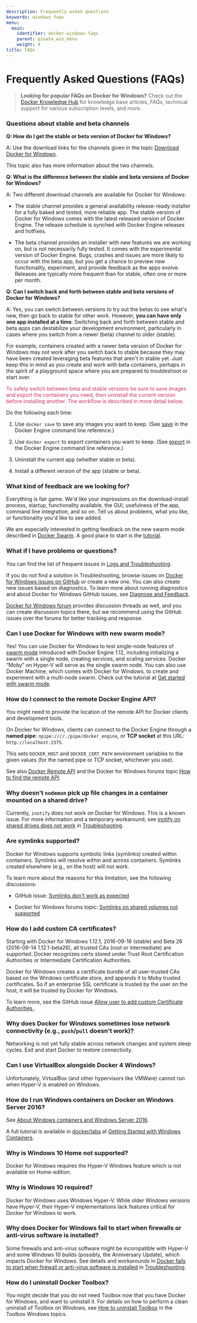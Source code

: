 ```yaml
---
description: Frequently asked questions
keywords: windows faqs
menu:
  main:
    identifier: docker-windows-faqs
    parent: pinata_win_menu
    weight: 4
title: FAQs
---
```


#  Frequently Asked Questions (FAQs)


>**Looking for popular FAQs on Docker for Windows?** Check out the [Docker
Knowledge Hub](http://success.docker.com/) for knowledge base articles, FAQs,
technical support for various subscription levels, and more.

### Questions about stable and beta channels

**Q: How do I get the stable or beta version of Docker for Windows?**

A: Use the download links for the channels given in the topic [Download Docker
for Windows](index.md#download-docker-for-windows).

This topic also has more information about the two channels.

**Q: What is the difference between the stable and beta versions of Docker for Windows?**

A: Two different download channels are available for Docker for Windows:

* The stable channel provides a general availability release-ready installer for a fully baked and tested, more reliable app. The stable version of Docker
for Windows comes with the latest released version of Docker Engine.  The
release schedule is synched with Docker Engine releases and hotfixes.

* The beta channel provides an installer with new features we are working on, but is not necessarily fully tested. It comes with the experimental version of
Docker Engine. Bugs, crashes and issues are more likely to occur with the beta
app, but you get a chance to preview new functionality, experiment, and provide
feedback as the apps evolve. Releases are typically more frequent than for
stable, often one or more per month.

**Q: Can I switch back and forth between stable and beta versions of Docker for Windows?**

A: Yes, you can switch between versions to try out the betas to see what's new,
then go back to stable for other work. However, **you can have only one app
installed at a time**. Switching back and forth between stable and beta apps can
destabilize your development environment, particularly in cases where you
switch from a newer (beta) channel to older (stable).

For example, containers created with a newer beta version of Docker for Windows
may not work after you switch back to stable because they may have been created
leveraging beta features that aren't in stable yet. Just keep this in mind as
you create and work with beta containers, perhaps in the spirit of a playground
space where you are prepared to troubleshoot or start over.

<font color="#CC3366">To safely switch between beta and stable versions be sure
to save images and export the containers you need, then uninstall the current
version before installing another. The workflow is described in more detail
below.</font><br>

Do the following each time:

1. Use `docker save` to save any images you want to keep. (See
[save](/engine/reference/commandline/save.md) in the Docker Engine command line
reference.)

2. Use `docker export` to export containers you want to keep. (See
[export](/engine/reference/commandline/export.md) in the Docker Engine command
line reference.)

3. Uninstall the current app (whether stable or beta).

4. Install a different version of the app (stable or beta).

### What kind of feedback are we looking for?

Everything is fair game. We'd like your impressions on the download-install
process, startup, functionality available, the GUI, usefulness of the app,
command line integration, and so on. Tell us about problems, what you like, or
functionality you'd like to see added.

We are especially interested in getting feedback on the new swarm mode described
in [Docker Swarm](/engine/swarm/index.md). A good place to start is the
[tutorial](/engine/swarm/swarm-tutorial/index.md).

### What if I have problems or questions?

You can find the list of frequent issues in
[Logs and Troubleshooting](troubleshoot.md).

If you do not find a solution in Troubleshooting, browse issues on [Docker for
Windows issues on GitHub](https://github.com/docker/for-win/issues) or create a
new one. You can also create new issues based on diagnostics. To learn more
about running diagnostics and about Docker for Windows GitHub issues, see
[Diagnose and Feedback](index.md#diagnose-and-feedback).

[Docker for Windows forum](https://forums.docker.com/c/docker-for-windows)
provides discussion threads as well, and you can create discussion topics there,
but we recommend using the GitHub issues over the forums for better tracking and
response.

### Can I use Docker for Windows with new swarm mode?

Yes! You can use Docker for Windows to test single-node features of [swarm
mode](/engine/swarm/index.md) introduced with Docker Engine 1.12, including
initializing a swarm with a single node, creating services, and scaling
services. Docker “Moby” on Hyper-V will serve as the single swarm node. You can
also use Docker Machine, which comes with Docker for Windows, to create and
experiment with a multi-node swarm. Check out the tutorial at [Get started with
swarm mode](/engine/swarm/swarm-tutorial/index.md).

### How do I connect to the remote Docker Engine API?

You might need to provide the location of the remote API for Docker clients and development tools.

On Docker for Windows, clients can connect to the Docker Engine through a **named pipe**: `npipe:////./pipe/docker_engine`, or **TCP socket** at this URL: `http://localhost:2375`.

This sets `DOCKER_HOST` and `DOCKER_CERT_PATH` environment variables to the given values (for the named pipe or TCP socket, whichever you use).

See also [Docker Remote API](/engine/reference/api/docker_remote_api.md) and the Docker for Windows forums topic [How to find the remote API](https://forums.docker.com/t/how-to-find-the-remote-api/20988).

### Why doesn't `nodemon` pick up file changes in a container mounted on a shared drive?

Currently, `inotify` does not work on Docker for Windows. This is a known issue.
For more information and a temporary workaround, see [inotify on shared drives
does not work](troubleshoot.md#inotify-on-shared-drives-does-not-work) in
[Troubleshooting](troubleshoot.md).

### Are symlinks supported?

Docker for Windows supports symbolic links (symlinks) created within containers.
Symlinks will resolve within and across containers.
Symlinks created elsewhere (e.g., on the host) will not work.

To learn more about the reasons for this limitation, see the following discussions:

* GitHub issue: [Symlinks don't work as expected](https://github.com/docker/for-win/issues/109#issuecomment-251307391)

* Docker for Windows forums topic: [Symlinks on shared volumes not supported](https://forums.docker.com/t/symlinks-on-shared-volumes-not-supported/9288)

### How do I add custom CA certificates?

Starting with Docker for Windows 1.12.1, 2016-09-16 (stable) and Beta 26 (2016-09-14 1.12.1-beta26), all trusted CAs (root or intermediate) are supported. Docker recognizes certs stored under Trust Root Certification Authorities or Intermediate Certification Authorities.

Docker for Windows creates a certificate bundle of all user-trusted CAs based on the Windows certificate store, and appends it to Moby trusted certificates. So if an enterprise SSL certificate is trusted by the user on the host, it will be trusted by Docker for Windows.

To learn more, see the GitHub issue [Allow user to add custom Certificate Authorities ](https://github.com/docker/for-win/issues/48).

### Why does Docker for Windows sometimes lose network connectivity (e.g., `push`/`pull` doesn't work)?

Networking is not yet fully stable across network changes and system sleep
cycles. Exit and start Docker to restore connectivity.

### Can I use VirtualBox alongside Docker 4 Windows?

Unfortunately, VirtualBox (and other hypervisors like VMWare) cannot run when
Hyper-V is enabled on Windows.

### How do I run Windows containers on Docker on Windows Server 2016?

See [About Windows containers and Windows Server
2016](index.md#about-windows-containers-and-windows-server-2016).

A full tutorial is available in [docker/labs](https://github.com/docker/labs) at
[Getting Started with Windows
Containers](https://github.com/docker/labs/blob/master/windows/windows-containers/README.md).

### Why is Windows 10 Home not supported?

Docker for Windows requires the Hyper-V Windows feature which is not
available on Home-edition.

### Why is Windows 10 required?

Docker for Windows uses Windows Hyper-V. While older Windows versions have
Hyper-V, their Hyper-V implementations lack features critical for Docker for
Windows to work.

### Why does Docker for Windows fail to start when firewalls or anti-virus software is installed?

Some firewalls and anti-virus software might be incompatible with Hyper-V and
some Windows 10 builds  (possibly, the Anniversary Update), which impacts Docker
for Windows. See details and workarounds in [Docker fails to start when firewall
or anti-virus software is
installed](troubleshoot.md#docker-fails-to-start-when-firewall-or-anti-virus-software-is-installed)
in [Troubleshooting](troubleshoot.md).

### How do I uninstall Docker Toolbox?

You might decide that you do not need Toolbox now that you have Docker for Windows, and want to uninstall it. For
details on how to perform a clean uninstall of Toolbox on Windows, see [How to
uninstall Toolbox](/toolbox/toolbox_install_windows.md#how-to-uninstall-toolbox)
in the Toolbox Windows topics.